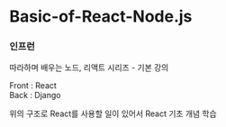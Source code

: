 # Basic-of-React-Node.js

### 인프런
따라하며 배우는 노드, 리액트 시리즈 - 기본 강의

Front : React   
Back : Django

위의 구조로 React를 사용할 일이 있어서 React 기초 개념 학습
